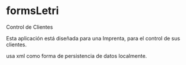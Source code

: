 # formsLetri
Control de Clientes

Esta aplicación está diseñada para una Imprenta, para el control de sus clientes.

usa xml como forma de persistencia de datos localmente.
